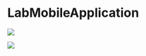 # LabMobileApplication

![](https://media.giphy.com/media/YxMRhyHYwUK3NBr9Jv/giphy.gif)

![](https://media.giphy.com/media/V88sO11VsQAuS4c5KI/giphy.gif)
